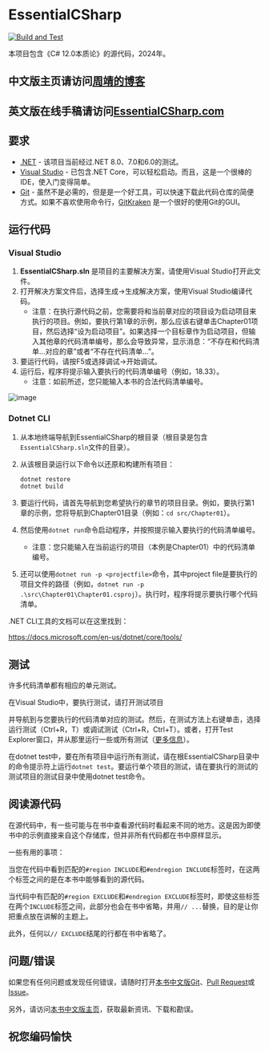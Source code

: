 # EssentialCSharp

[![Build and Test](https://github.com/IntelliTect/EssentialCSharp/actions/workflows/build-and-test.yml/badge.svg)](https://github.com/IntelliTect/EssentialCSharp/actions/workflows/build-and-test.yml)

本项目包含《C# 12.0本质论》的源代码，2024年。

## 中文版主页请访问[周靖的博客](https://bookzhou.com)
## 英文版在线手稿请访问[EssentialCSharp.com](https://essentialcsharp.com)

## 要求

- [.NET](https://www.microsoft.com/net/core) - 该项目当前经过.NET 8.0、7.0和6.0的测试。
- [Visual Studio](https://visualstudio.microsoft.com/downloads/) - 已包含.NET Core，可以轻松启动。而且，这是一个很棒的IDE，使入门变得简单。
- [Git](https://git-scm.com/book/en/v2/Getting-Started-Installing-Git) - 虽然不是必需的，但是是一个好工具，可以快速下载此代码仓库的简便方式。如果不喜欢使用命令行，[GitKraken](https://www.gitkraken.com/invite/bX2Nqsqr) 是一个很好的使用Git的GUI。

## 运行代码

### Visual Studio

1. **EssentialCSharp.sln** 是项目的主要解决方案，请使用Visual Studio打开此文件。
2. 打开解决方案文件后，选择生成->生成解决方案，使用Visual Studio编译代码。
   - 注意：在执行源代码之前，您需要将和当前章对应的项目设为启动项目来执行的项目。例如，要执行第1章的示例，那么应该右键单击Chapter01项目，然后选择“设为启动项目”。如果选择一个目标章作为启动项目，但输入其他章的代码清单编号，那么会导致异常，显示消息：“不存在和代码清单...对应的章”或者“不存在代码清单...”。
3. 要运行代码，请按F5或选择调试->开始调试。
4. 运行后，程序将提示输入要执行的代码清单编号（例如，18.33）。
   - 注意：如前所述，您只能输入本书的合法代码清单编号。

![image](https://github.com/transbot/EssentialCSharp/assets/12107254/4aba44ad-be78-4cc5-80f3-bd0642c76f46)


### Dotnet CLI

1. 从本地终端导航到EssentialCSharp的根目录（根目录是包含`EssentialCSharp.sln`文件的目录）。
2. 从该根目录运行以下命令以还原和构建所有项目：

    ```C#
    dotnet restore
    dotnet build
    ```

3. 要运行代码，请首先导航到您希望执行的章节的项目目录。例如，要执行第1章的示例，您将导航到Chapter01目录（例如：`cd src/Chapter01`）。
4. 然后使用`dotnet run`命令启动程序，并按照提示输入要执行的代码清单编号。
   - 注意：您只能输入在当前运行的项目（本例是Chapter01）中的代码清单编号。
5. 还可以使用`dotnet run -p <projectfile>`命令，其中project file是要执行的项目文件的路径（例如，`dotnet run -p .\src\Chapter01\Chapter01.csproj`）。执行时，程序将提示要执行哪个代码清单。

.NET CLI工具的文档可以在这里找到：

<https://docs.microsoft.com/en-us/dotnet/core/tools/>

## 测试

许多代码清单都有相应的单元测试。

在Visual Studio中，要执行测试，请打开测试项目

并导航到与您要执行的代码清单对应的测试。然后，在测试方法上右键单击，选择运行测试（Ctrl+R，T）或调试测试（Ctrl+R，Ctrl+T）。或者，打开Test Explorer窗口，并从那里运行一些或所有测试（[更多信息](https://learn.microsoft.com/visualstudio/test/run-unit-tests-with-test-explorer)）。

在dotnet test中，要在所有项目中运行所有测试，请在根EssentialCSharp目录中的命令提示符上运行`dotnet test`。要运行单个项目的测试，请在要执行的测试的测试项目的测试目录中使用dotnet test命令。

## 阅读源代码

在源代码中，有一些可能与在书中查看源代码时看起来不同的地方。这是因为即使书中的示例直接来自这个存储库，但并非所有代码都在书中原样显示。

一些有用的事项：

当您在代码中看到匹配的`#region INCLUDE`和`#endregion INCLUDE`标签时，在这两个标签之间的是在本书中能够看到的源代码。

当代码中有匹配的`#region EXCLUDE`和`#endregion EXCLUDE`标签时，即使这些标签在两个`INCLUDE`标签之间，此部分也会在书中省略，并用`// ...`替换，目的是让你把重点放在讲解的主题上。

此外，任何以`// EXCLUDE`结尾的行都在书中省略了。

## 问题/错误

如果您有任何问题或发现任何错误，请随时打开[本书中文版Git](https://github.com/transbot/EssentialCSharp/discussions)、[Pull Request](https://github.com/transbot/EssentialCSharp/pulls)或[Issue](https://github.com/transbot/EssentialCSharp/discussions)。

另外，请访问[本书中文版主页](https://bookzhou.com)，获取最新资讯、下载和勘误。

## 祝您编码愉快
